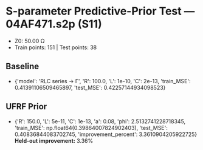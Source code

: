 # S-parameter Predictive-Prior Test — 04AF471.s2p (S11)
- Z0: 50.00 Ω
- Train points: 151  |  Test points: 38

## Baseline
- {'model': 'RLC series -> Γ', 'R': 100.0, 'L': 1e-10, 'C': 2e-13, 'train_MSE': 0.41391106509465897, 'test_MSE': 0.42257144934098523}

## UFRF Prior
- {'R': 150.0, 'L': 5e-11, 'C': 1e-13, 'a': 0.08, 'phi': 2.5132741228718345, 'train_MSE': np.float64(0.39864007824902403), 'test_MSE': 0.40836844083702745, 'improvement_percent': 3.3610904205922725}
**Held-out improvement:** 3.36%